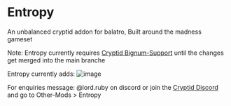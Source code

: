# Entropy
An unbalanced cryptid addon for balatro, Built around the madness gameset

Note: Entropy currently requires [Cryptid Bignum-Support](https://github.com/MathIsFun0/Cryptid/tree/Big-Num-support) until the changes get merged into the main branche

Entropy currently adds:
![image](https://github.com/user-attachments/assets/cc15b960-3299-4eaf-82af-5b095e08927d)

For enquiries message: @lord.ruby on discord or join the [Cryptid Discord](https://discord.gg/cryptid) and go to Other-Mods > Entropy
